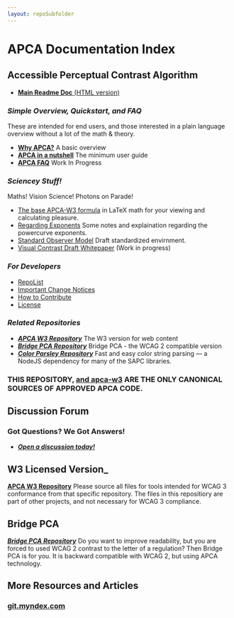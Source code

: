 ```yaml
---
layout: repoSubfolder
---
```


# APCA Documentation Index

## Accessible Perceptual Contrast Algorithm

- [**Main Readme Doc** (HTML version)](https://git.apcacontrast.com/documentation/README)

### _Simple Overview, Quickstart, and FAQ_
These are intended for end users, and those interested in a plain language overview without a lot of the math & theory.
- [**Why APCA?**](https://git.apcacontrast.com/documentation/WhyAPCA) A basic overview
- [**APCA in a nutshell**](https://git.apcacontrast.com/documentation/APCA_in_a_Nutshell) The minimum user guide
- [**APCA FAQ**](https://git.apcacontrast.com/documentation/APCA_FAQ) Work In Progress

### _Sciencey Stuff!_
Maths! Vision Science! Photons on Parade!
- [The base APCA-W3 formula](https://github.com/Myndex/SAPC-APCA/blob/master/documentation/APCA-W3-LaTeX.md) in LaTeX math for your viewing and calculating pleasure.
- [Regarding Exponents](https://git.apcacontrast.com/documentation/regardingexponents) Some notes and explaination regarding the powercurve exponents.
- [Standard Observer Model](https://git.apcacontrast.com/documentation/StandardObserverModel) Draft standardized envirnment.
- [Visual Contrast Draft Whitepaper](https://www.w3.org/WAI/GL/task-forces/silver/wiki/Visual_Contrast_of_Text_Subgroup/Whitepaper) (Work in progress)

### _For Developers_
- [RepoList](https://git.apcacontrast.com/documentation/repoList)
- [Important Change Notices](https://git.apcacontrast.com/documentation/ImportantChangeNotices)
- [How to Contribute](https://git.apcacontrast.com/documentation/CONTRIBUTING)
- [License](https://git.apcacontrast.com/documentation/LICENSE)

### _Related Repositories_
- [**_APCA W3 Repository_**](https://github.com/Myndex/apca-w3) The W3 version for web content
- [**_Bridge PCA Repository_**](https://github.com/Myndex/bridge-pca) Bridge&nbsp;PCA - the WCAG&nbsp;2 compatible version
- [**_Color Parsley Repository_**](https://github.com/Myndex/colorparsley) Fast and easy color string parsing — a NodeJS dependency for many of the SAPC libraries.

### THIS REPOSITORY, [and apca-w3](https://github.com/Myndex/apca-w3) ARE THE ONLY CANONICAL SOURCES OF APPROVED APCA CODE.

## Discussion Forum
### Got Questions? We Got Answers!
- [**_Open a discussion today!_**](https://github.com/Myndex/SAPC-APCA/discussions)

## W3 Licensed Version_
[**APCA W3 Repository**](https://github.com/Myndex/apca-w3) Please source all files for tools intended for WCAG&nbsp;3 conformance from that specific repository. The files in this repositiory are part of other projects, and not necessary for WCAG&nbsp;3 compliance.


## Bridge PCA
[**_Bridge PCA Repository_**](https://github.com/Myndex/bridge-pca) Do you want to improve readability, but you are forced to used WCAG 2 contrast to the letter of a regulation? Then Bridge PCA is for you. It is backward compatible with WCAG 2, but using APCA technology.


## More Resources and Articles
### [git.myndex.com](https://git.myndex.com)




